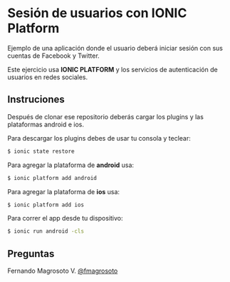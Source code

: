 Sesión de usuarios con IONIC Platform
=====================================

Ejemplo de una aplicación donde el usuario deberá iniciar sesión con sus cuentas de Facebook y Twitter.

Este ejercicio usa **IONIC PLATFORM** y los servicios de autenticación de usuarios en redes sociales.

## Instruciones

Después de clonar ese repositorio deberás cargar los plugins y las plataformas android e ios.

Para descargar los plugins debes de usar tu consola y teclear:

```bash
$ ionic state restore
```

Para agregar la plataforma de **android** usa:

```bash
$ ionic platform add android
```

Para agregar la plataforma de **ios** usa:

```bash
$ ionic platform add ios
```

Para correr el app desde tu dispositivo:

```bash
$ ionic run android -cls
```

## Preguntas

Fernando Magrosoto V. [@fmagrosoto](https://twitter.com/fmagrosoto)
